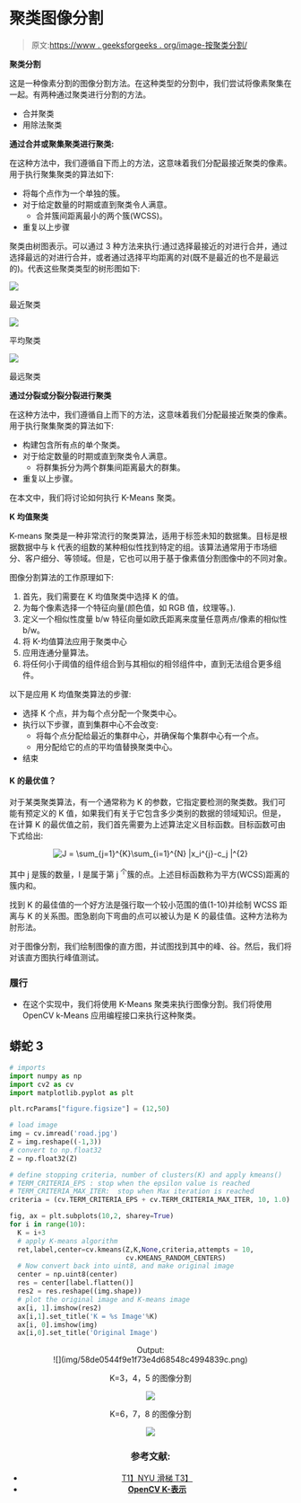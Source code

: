 # 聚类图像分割

> 原文:[https://www . geeksforgeeks . org/image-按聚类分割/](https://www.geeksforgeeks.org/image-segmentation-by-clustering/)

**聚类分割**

这是一种像素分割的图像分割方法。在这种类型的分割中，我们尝试将像素聚集在一起。有两种通过聚类进行分割的方法。

*   合并聚类
*   用除法聚类

**通过合并或聚集聚类进行聚类:**

在这种方法中，我们遵循自下而上的方法，这意味着我们分配最接近聚类的像素。用于执行聚集聚类的算法如下:

*   将每个点作为一个单独的簇。
*   对于给定数量的时期或直到聚类令人满意。
    *   合并簇间距离最小的两个簇(WCSS)。
*   重复以上步骤

聚类由树图表示。可以通过 3 种方法来执行:通过选择最接近的对进行合并，通过选择最远的对进行合并，或者通过选择平均距离的对(既不是最近的也不是最远的)。代表这些聚类类型的树形图如下:

![](img/babafe0768793632338185a722732e83.png)

最近聚类

![](img/7cf6c8f72fdc3dca83193b74aa6e1901.png)

平均聚类

![](img/010848a7cbc6568ce2915bad349f6946.png)

最远聚类

**通过分裂或分裂分裂进行聚类**

在这种方法中，我们遵循自上而下的方法，这意味着我们分配最接近聚类的像素。用于执行聚集聚类的算法如下:

*   构建包含所有点的单个聚类。
*   对于给定数量的时期或直到聚类令人满意。
    *   将群集拆分为两个群集间距离最大的群集。
*   重复以上步骤。

在本文中，我们将讨论如何执行 K-Means 聚类。

**K 均值聚类**

K-means 聚类是一种非常流行的聚类算法，适用于标签未知的数据集。目标是根据数据中与 k 代表的组数的某种相似性找到特定的组。该算法通常用于市场细分、客户细分、等领域。但是，它也可以用于基于像素值分割图像中的不同对象。

图像分割算法的工作原理如下:

1.  首先，我们需要在 K 均值聚类中选择 K 的值。
2.  为每个像素选择一个特征向量(颜色值，如 RGB 值，纹理等。).
3.  定义一个相似性度量 b/w 特征向量如欧氏距离来度量任意两点/像素的相似性 b/w。
4.  将 K-均值算法应用于聚类中心
5.  应用连通分量算法。
6.  将任何小于阈值的组件组合到与其相似的相邻组件中，直到无法组合更多组件。

以下是应用 K 均值聚类算法的步骤:

*   选择 K 个点，并为每个点分配一个聚类中心。
*   执行以下步骤，直到集群中心不会改变:
    *   将每个点分配给最近的集群中心，并确保每个集群中心有一个点。
    *   用分配给它的点的平均值替换聚类中心。
*   结束

#### K 的最优**值？**

对于某类聚类算法，有一个通常称为 K 的参数，它指定要检测的聚类数。我们可能有预定义的 K 值，如果我们有关于它包含多少类别的数据的领域知识。但是，在计算 K 的最优值之前，我们首先需要为上述算法定义目标函数。目标函数可由下式给出:

<center>

![J = \sum_{j=1}^{K}\sum_{i=1}^{N} |x_i^{j}-c_j |^{2}](img/a6a8afd863e761be37ab9a874d1091da.png "Rendered by QuickLaTeX.com")

</center>

其中 j 是簇的数量，I 是属于第 j <sup>个</sup>簇的点。上述目标函数称为平方(WCSS)距离的簇内和。

找到 K 的最佳值的一个好方法是强行取一个较小范围的值(1-10)并绘制 WCSS 距离与 K 的关系图。图急剧向下弯曲的点可以被认为是 K 的最佳值。这种方法称为肘形法。

对于图像分割，我们绘制图像的直方图，并试图找到其中的峰、谷。然后，我们将对该直方图执行峰值测试。

### 履行

*   在这个实现中，我们将使用 K-Means 聚类来执行图像分割。我们将使用 OpenCV k-Means 应用编程接口来执行这种聚类。

## 蟒蛇 3

```py
# imports
import numpy as np
import cv2 as cv
import matplotlib.pyplot as plt

plt.rcParams["figure.figsize"] = (12,50)

# load image
img = cv.imread('road.jpg')
Z = img.reshape((-1,3))
# convert to np.float32
Z = np.float32(Z)

# define stopping criteria, number of clusters(K) and apply kmeans()
# TERM_CRITERIA_EPS : stop when the epsilon value is reached
# TERM_CRITERIA_MAX_ITER:  stop when Max iteration is reached
criteria = (cv.TERM_CRITERIA_EPS + cv.TERM_CRITERIA_MAX_ITER, 10, 1.0)

fig, ax = plt.subplots(10,2, sharey=True)
for i in range(10):
  K = i+3
  # apply K-means algorithm
  ret,label,center=cv.kmeans(Z,K,None,criteria,attempts = 10,
                             cv.KMEANS_RANDOM_CENTERS)
  # Now convert back into uint8, and make original image
  center = np.uint8(center)
  res = center[label.flatten()]
  res2 = res.reshape((img.shape))
  # plot the original image and K-means image
  ax[i, 1].imshow(res2)
  ax[i,1].set_title('K = %s Image'%K)
  ax[i, 0].imshow(img)
  ax[i,0].set_title('Original Image')
```

<center>Output:</center>

<center>
![](img/58de0544f9e1f73e4d68548c4994839c.png)

K=3，4，5 的图像分割

![](img/6ac245b088aef6cd2b011a703cfc0452.png)

K=6，7，8 的图像分割

![](img/995bc02a3349a2cea331bd22d44d95c1.png)

### 参考文献:

*   [T1】NYU 滑梯 T3】](https://people.csail.mit.edu/dsontag/courses/ml12/slides/lecture14.pdf)
*   [**OpenCV K-表示**](https://docs.opencv.org/master/d1/d5c/tutorial_py_kmeans_opencv.html)

</center>